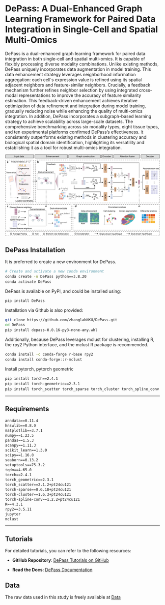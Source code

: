 
# DePass: A Dual-Enhanced Graph Learning Framework for Paired Data Integration in Single-Cell and Spatial Multi-Omics

DePass is a dual-enhanced graph learning framework for paired data integration in both single-cell and spatial multi-omics. It is capable of flexibly processing diverse modality combinations. Unlike existing methods, DePass uniquely incorporates data augmentation in model training. This data enhancement strategy leverages neighborhood information aggregation: each cell's expression value is refined using its spatial adjacent neighbors and feature-similar neighbors. Crucially, a feedback mechanism further refines neighbor selection by using integrated cross-modal representations to improve the accuracy of feature similarity estimation. This feedback-driven enhancement achieves iterative optimization of data refinement and integration during model training, gradually reducing noise while enhancing the quality of multi-omics integration. In addition, DePass incorporates a subgraph-based learning strategy to achieve scalability across large-scale datasets. The comprehensive benchmarking across six modality types, eight tissue types, and ten experimental platforms confirmed DePass’s effectiveness. It consistently outperforms existing methods in clustering accuracy and biological spatial domain identification, highlighting its versatility and establishing it as a tool for robust multi-omics integration.


![alt text](image.png)



## DePass Installation

It is preferred to create a new environment for DePass.

```bash
# Create and activate a new conda environment
conda create -n DePass python==3.8.20
conda activate DePass
```

DePass is available on PyPI, and could be installed using:

```bash
pip install DePass
```

Installation via Github is also provided:

```bash
git clone https://github.com/zhanglabNKU/DePass.git
cd DePass
pip install depass-0.0.16-py3-none-any.whl
```

Additionally, because DePass leverages mclust for clustering, installing R, the rpy2 Python interface, and the mclust R package is recommended.
```bash
conda install -c conda-forge r-base rpy2 
conda install conda-forge::r-mclust
```

Install pytorch, pytorch geometric

```bash
pip install torch==2.4.1
pip install torch-geometric==2.3.1
pip install torch_scatter torch_sparse torch_cluster torch_spline_conv -f https://data.pyg.org/whl/torch-2.4.0+cu121.html
```

---

## Requirements

```text
anndata==0.11.4
hnswlib==0.8.0
matplotlib==3.7.1
numpy==1.23.5
pandas==1.5.3
scanpy==1.11.3
scikit_learn==1.3.0
scipy==1.16.0
seaborn==0.13.2
setuptools==75.3.2
tqdm==4.65.0
torch==2.4.1
torch_geometric==2.3.1
torch_scatter==2.1.2+pt24cu121
torch-sparse==0.6.18+pt24cu121
torch-cluster==1.6.3+pt24cu121
torch-spline-conv==1.2.2+pt24cu121
R==4.3.1
rpy2==3.5.11
jupyter
mclust
```

---

## Tutorials

For detailed tutorials, you can refer to the following resources:

- **GitHub Repository**: [DePass Tutorials on GitHub](https://github.com/zhanglabNKU/DePass/tree/main/Tutorials)  

- **Read the Docs**: [DePass Documentation](https://depass-tutorials.readthedocs.io/en/latest/)  


## Data

The raw data used in this study is freely available at [Data](https://drive.google.com/drive/folders/1NfBDU-1E2T7CerViyK2TvbnWfsta6Q3r?usp=drive_link)
